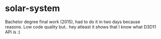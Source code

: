 # solar-system
Bachelor degree final work (2015), had to do it in two days because reasons. Low code quality but.. hey atleast it shows that I know what D3D11 APi is :)
